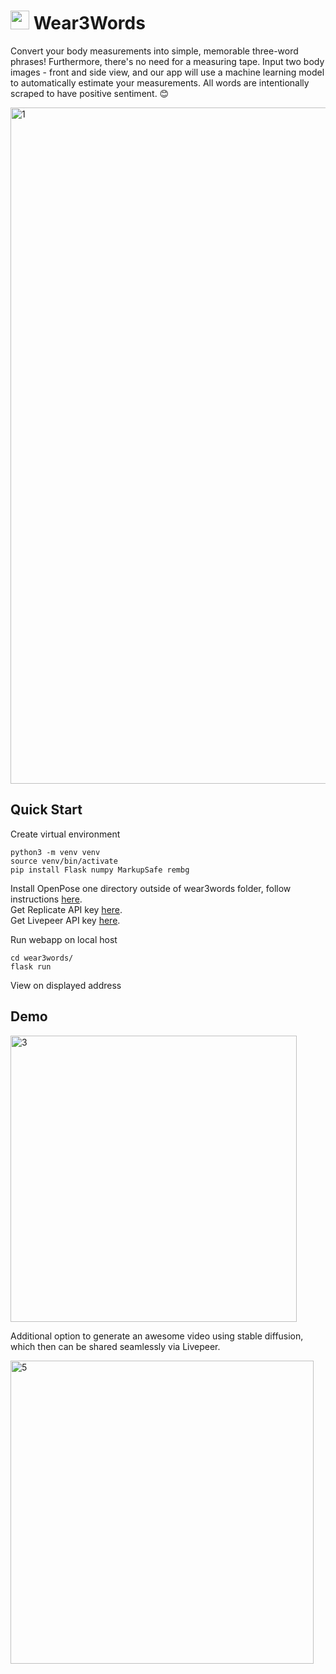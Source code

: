 # <img src="https://user-images.githubusercontent.com/53294998/214486493-0840bd5f-f06b-4324-822c-74d0b056f680.png" width="30"/> Wear3Words
Convert your body measurements into simple, memorable three-word phrases! Furthermore, there's no need for a measuring tape. Input two body images - front and side view, and our app will use a machine learning model to automatically estimate your measurements. All words are intentionally scraped to have positive sentiment. 😊

<img width="1082" alt="1" src="https://user-images.githubusercontent.com/53294998/214486065-cd022c9a-92f8-4284-8d88-b8e25bb423fc.png">

## Quick Start

Create virtual environment
```
python3 -m venv venv
source venv/bin/activate
pip install Flask numpy MarkupSafe rembg
```

Install OpenPose one directory outside of wear3words folder, follow instructions [here](https://github.com/CMU-Perceptual-Computing-Lab/openpose#installation).  
Get Replicate API key [here](https://replicate.com/).  
Get Livepeer API key [here](https://livepeer.org/).  

Run webapp on local host
```
cd wear3words/
flask run
```
View on displayed address

## Demo
<img width="458" alt="3" src="https://user-images.githubusercontent.com/53294998/214486280-19af920e-c8fa-48aa-af40-d7da488be938.png">

Additional option to generate an awesome video using stable diffusion, which then can be shared seamlessly via Livepeer.

<img width="485" alt="5" src="https://user-images.githubusercontent.com/53294998/214486370-d5e1c346-9cb7-4c74-9795-bc821c698d54.png">

